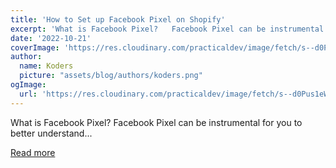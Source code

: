 ```yaml
---
title: 'How to Set up Facebook Pixel on Shopify'
excerpt: 'What is Facebook Pixel?   Facebook Pixel can be instrumental for you to better understand...'
date: '2022-10-21'
coverImage: 'https://res.cloudinary.com/practicaldev/image/fetch/s--d0Pus1eW--/c_imagga_scale,f_auto,fl_progressive,h_420,q_auto,w_1000/https://dev-to-uploads.s3.amazonaws.com/uploads/articles/7bosd24lxemi1lju3htv.png'
author:
  name: Koders
  picture: "assets/blog/authors/koders.png"
ogImage:
  url: 'https://res.cloudinary.com/practicaldev/image/fetch/s--d0Pus1eW--/c_imagga_scale,f_auto,fl_progressive,h_420,q_auto,w_1000/https://dev-to-uploads.s3.amazonaws.com/uploads/articles/7bosd24lxemi1lju3htv.png'
---
```


What is Facebook Pixel?   Facebook Pixel can be instrumental for you to better understand...

[Read more](https://dev.to/gloriamaldonado/how-to-set-up-facebook-pixel-on-shopify-5aaf)
